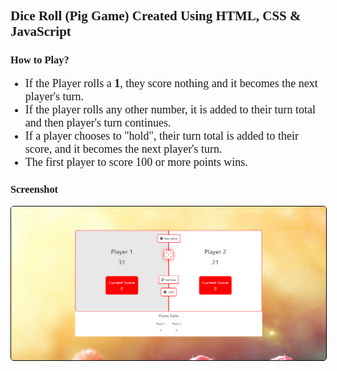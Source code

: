 <style>
    h2, h3, ul li{
        font-family: 'Calibri';
    }
    li{
        font-size: 18px;
    }
    img{
        width: 1000px;
        height: auto;
        border: 1px solid black;
        border-radius: 5px;
    }
</style>

<h2>Dice Roll (Pig Game) Created Using HTML, CSS & JavaScript</h2>

<h3>How to Play?</h3>

<ul>
    <li>If the Player rolls a <b>1</b>, they score nothing and it becomes the next player's turn.</li>
    <li>If the player rolls any other number, it is added to their turn total and then player's turn continues.</li>
    <li>If a player chooses to "hold", their turn total is added to their score, and it becomes the next player's turn.</li>
    <li>The first player to score 100 or more points wins.</li>
</ul>

<h3>Screenshot</h3>
<img src="screenshots/screenshot.png">
